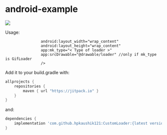 # android-example

[![](https://jitpack.io/v/hpkaushik121/CustomLoader.svg)](https://jitpack.io/#hpkaushik121/CustomLoader)


Usage:

````<hostingegnine.tech.progressloaders.MergedLoaders.MergerdLoadersView
                android:layout_width="wrap_content"
                android:layout_height="wrap_content"
                app:mk_type="< Type of loader >"
                app:srcDrawable="@drawable/loader" //only if mk_type is GifLoader
                />
````



Add it to your build.gradle with:
```gradle
allprojects {
    repositories {
        maven { url "https://jitpack.io" }
    }
}
```
and:

```gradle
dependencies {
    implementation 'com.github.hpkaushik121:CustomLoader:{latest version}'
}
```


